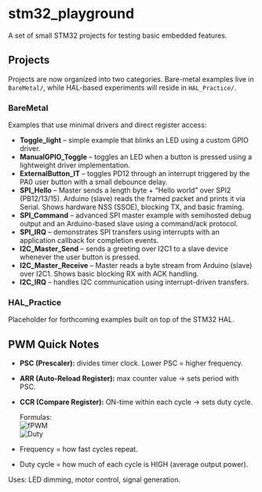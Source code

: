 # stm32_playground

A set of small STM32 projects for testing basic embedded features.

## Projects

Projects are now organized into two categories. Bare-metal examples live in `BareMetal/`, while HAL-based experiments will reside in `HAL_Practice/`.

### BareMetal

Examples that use minimal drivers and direct register access:

- **Toggle_light** – simple example that blinks an LED using a custom GPIO driver.
- **ManualGPIO_Toggle** – toggles an LED when a button is pressed using a lightweight driver implementation.
- **ExternalButton_IT** – toggles PD12 through an interrupt triggered by the PA0 user button with a small debounce delay.
- **SPI_Hello** – Master sends a length byte + “Hello world” over SPI2 (PB12/13/15). Arduino (slave) reads the framed packet and prints it via Serial. Shows hardware NSS (SSOE), blocking TX, and basic framing.
- **SPI_Command** – advanced SPI master example with semihosted debug output and an Arduino-based slave using a command/ack protocol.
- **SPI_IRQ** – demonstrates SPI transfers using interrupts with an application callback for completion events.
- **I2C_Master_Send** – sends a greeting over I2C1 to a slave device whenever the user button is pressed.
- **I2C_Master_Receive** – Master reads a byte stream from Arduino (slave) over I2C1. Shows basic blocking RX with ACK handling.
- **I2C_IRQ** – handles I2C communication using interrupt-driven transfers.

### HAL_Practice

Placeholder for forthcoming examples built on top of the STM32 HAL.

## PWM Quick Notes

- **PSC (Prescaler):** divides timer clock. Lower PSC = higher frequency.  
- **ARR (Auto-Reload Register):** max counter value → sets period with PSC.  
- **CCR (Compare Register):** ON-time within each cycle → sets duty cycle.  

  Formulas:  
    ![fPWM](https://latex.codecogs.com/svg.latex?f_{PWM}=\frac{f_{CLK}}{(PSC+1)(ARR+1)})  
    ![Duty](https://latex.codecogs.com/svg.latex?Duty\%=\frac{CCR}{ARR+1}\times100)

- Frequency = how fast cycles repeat.  
- Duty cycle = how much of each cycle is HIGH (average output power).  

Uses: LED dimming, motor control, signal generation.  

